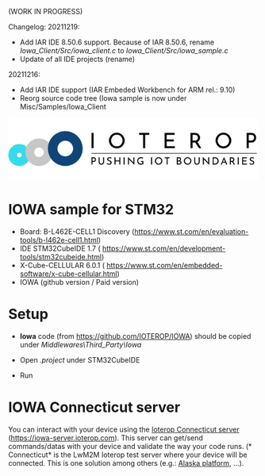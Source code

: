 (WORK IN PROGRESS)

Changelog:
20211219: 
 - Add IAR IDE 8.50.6 support. Because of IAR 8.50.6, rename *Iowa_Client/Src/iowa_client.c* to *Iowa_Client/Src/iowa_sample.c*
 - Update of all IDE projects (rename)
 
20211216:
 - Add IAR IDE support (IAR Embeded Workbench for ARM rel.: 9.10)
 - Reorg source code tree (Iowa sample is now under Misc/Samples/Iowa_Client

![IOWA Logo](https://github.com/IOTEROP/IOWA/raw/master/.images/IoTerop_logo.jpg)


# IOWA sample for STM32

- Board: B-L462E-CELL1 Discovery (https://www.st.com/en/evaluation-tools/b-l462e-cell1.html)
- IDE STM32CubeIDE 1.7 ( https://www.st.com/en/development-tools/stm32cubeide.html)
- X-Cube-CELLULAR 6.0.1 ( https://www.st.com/en/embedded-software/x-cube-cellular.html)
- IOWA (github version / Paid version)

# Setup
- **Iowa** code (from https://github.com/IOTEROP/IOWA) should be copied under *Middlewares\Third_Party\Iowa*

- Open *.project* under STM32CubeIDE 
- Run

# IOWA Connecticut server
You can interact with your device using the [Ioterop Connecticut server](https://iowa-server.ioterop.com) (https://iowa-server.ioterop.com). This server can get/send commands/datas with your device and validate the way your code runs.
(* Connecticut* is the LwM2M Ioterop test server where your device will be connected. This is one solution among others (e.g.: [Alaska platform](https://ioterop.com/alaska/), ...).

